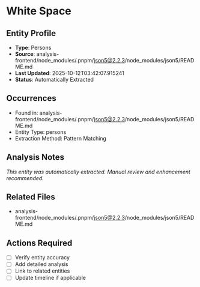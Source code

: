 # White Space

## Entity Profile
- **Type**: Persons
- **Source**: analysis-frontend/node_modules/.pnpm/json5@2.2.3/node_modules/json5/README.md
- **Last Updated**: 2025-10-12T03:42:07.915241
- **Status**: Automatically Extracted

## Occurrences
- Found in: analysis-frontend/node_modules/.pnpm/json5@2.2.3/node_modules/json5/README.md
- Entity Type: persons
- Extraction Method: Pattern Matching

## Analysis Notes
*This entity was automatically extracted. Manual review and enhancement recommended.*

## Related Files
- analysis-frontend/node_modules/.pnpm/json5@2.2.3/node_modules/json5/README.md

## Actions Required
- [ ] Verify entity accuracy
- [ ] Add detailed analysis
- [ ] Link to related entities
- [ ] Update timeline if applicable
